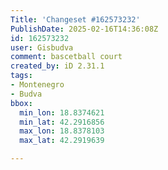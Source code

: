 ```yaml
---
Title: 'Changeset #162573232'
PublishDate: 2025-02-16T14:36:08Z
id: 162573232
user: Gisbudva
comment: bascetball court
created_by: iD 2.31.1
tags:
- Montenegro
- Budva
bbox:
  min_lon: 18.8374621
  min_lat: 42.2916856
  max_lon: 18.8378103
  max_lat: 42.2919639

---
```

